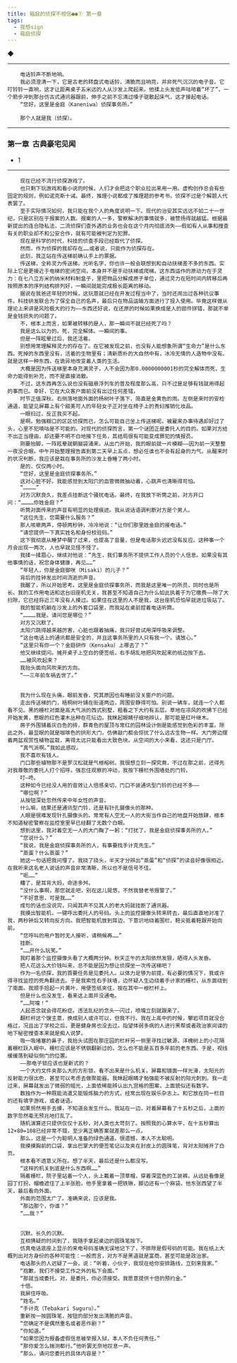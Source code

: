 ```yaml
---
title: 箱庭的侦探不相信●●① 第一章
tags:
  - 夜想sign
  - 箱庭侦探
---
```


◆

---


        电话铃声不断地响。
        我必须澄清一下，它是古老的转盘式电话铃，清脆而且响亮，并非死气沉沉的电子音。它叮铃铃一直响，这才让距离桌子五米远的人从沙发上爬起来。他揉上头发低声咕哝着“坏了”，一个箭步冲到那台仿古式通讯器跟前，伸手之前不忘清过嗓子驱散起床气，这才接起电话。
        “您好，这里是金庭（Kaneniwa）侦探事务所。”

        那个人就是我（侦探）。


---

### 第一章  古典豪宅见闻


- 1

---

        现在已经不流行侦探游戏了。
        也只剩下玩游戏和看小说的时候，人们才会把这个职业拉出来用一用。虚构创作总会有些固定的规则，例如诺克斯十诫。最终，推理小说都成了推理题的参考书，侦探不过是个解题人代表罢了。
        至于实际情况如何，我只能在我个人的角度说明一下。现代的治安其实远远不如二十一世纪，只是区别在于报案的人数。报案的人一多，警察解决的事情就多，被赞扬得就越猛。根据最新提出的连合隐私法，二流侦探们查外遇的业务也会在这个月内彻底消失——假如有人从事和搜查有关的职业却不和公安合作，就有可能被判定为犯罪。
        现在是科学的时代，科技的侦查手段已经取代了侦探。
        然而，作为侦探的我却存在……或者说，只能作为侦探存在。
        此刻，我正站在传送梯前确认手上的票据。
        传送梯，全称灵力传送梯。光听名字，你也许一般会联想到和自动扶梯差不多的东西。实际上它是更接近于电梯的密闭空间，本身并不是手动扶梯或爬梯。这东西运作的原动力在于灵力：在七八立方米的纳米材料制盒子，里把物品分解成原子单位，通过灵力在短时间内转移后再按照原本的序列结构排列好，一瞬间就能完成极长距离的移动。
        据说在我爸还年轻的时候，这玩意就已经在开发过程当中了，当时还闹出过各种抗议事件。科技研发联合为了保全自己的名声，最后只在物品运输方面进行了投入使用。毕竟这样做从理论上来讲是风险极大的行为——东西还好说，在还原的时候如果换成是人的部件拼错，那就不单是金钱损失的问题了。
        不，根本上而言，如果被转移的是人，那一瞬间不就已经死了吗？
        我是这么以为的。死，完全解体。一瞬间的事。
        但是一阵眩晕过后，我还活着。
        别想用常理解释灵力的存在了。在它被发现之前，也没有人能想象所谓“生命力”是什么东西。死掉的东西里没有，活着的生物里有；清新质朴的大自然中有，冰冷无情的人造物中没有。就是这样一种东西，在诡异地改变着人类的生活。
        大概是因为传送梯里本身充满灵子，人不会因为那0.0000000001秒的完全解体而死，生命力能得到补充，而不是直接消散。
        不过，这东西再怎么说也没有磁悬浮列车的普及程度那么高，只不过是足够有钱就用得起的事而已。幸好，它在大众客户面前没有出过任何差错。
        时节正值深秋。右侧落地窗外面的杨树叶子落下，简直是金黄色的雨。左侧是来时的安检通道，能望见屏幕上有个甜美可人的年轻女子正对坐在椅子上的贵妇推销化妆品。
        一眼扫过，反正我买不起。
        是啊。勉强糊口的区区侦探而已，怎么可能自己坐上传送梯呢。被雇来办事待遇却好过了头，心里不犯嘀咕是不可能的。对现代的侦探而言，第一个谜团正是委托人的目的。如果对方给不出正当理由，却还要不明不白地接下任务，其结局很有可能变成罪犯的情报员。
        刚要抬脚，一阵眩晕就朝脑袋涌来。从出门开始，我的眼前就一片模糊——因为前一天整整一夜没合眼。中午开始整理报告直到第二天早上五点，想必任谁也不会有起身的力气。从醒来时的状况判断，我应该是栽在事务所的沙发上昏睡了两小时。
        是的，仅仅两小时。
        “您好，这里是金庭侦探事务所。”
        这对心脏不好。我能感觉到太阳穴的血管微微抽动着，心跳声也清晰得可怕。
        “…………”
        对方沉默良久，我差点挂断这个骚扰电话。最终，在我放下听筒之前，对方开口问：“…………你姓金庭？”
        听筒对面传来的声音有明显的处理痕迹。我从说话语调判断对方是个男人。
        “这位先生，您需要什么服务？”
        那人咳嗽两声，停顿两秒钟，冷冷地说：“让你们那里姓金庭的接电话。”
        “请您提供一下真实姓名和身份校验码。”
        这下我彻底从睡梦中醒了过来，也提高了音量，但是电话那头迟迟没有反应。这种事一个月会出现一两次，人也早就见怪不怪了。
        我揉一揉眉心，继续对他说：“先生，我们事务所不提供工作人员的个人信息。如果没有其他事情的话，祝您身体健康，再见……”
        “年轻人，你是金庭御咲（Misaki）的儿子？”
        背后的挂钟发出时间流逝的声音。
        我醒了，所以开始思考。这里是金庭侦探事务所，而我是这里唯一的所员，同时也是所长。我的工作用电话和这台旧座机无关，我甚至不知道自己为什么如此执着于为它缴费——除了大扫除，它已经将近三年没有人摸过。如果住在这里的人不是我，这台座机恐怕早就进垃圾站了。
        我的智能机躺在沙发上的外套口袋里，而我站在桌前捏着电话听筒。
        “…………我是。请问您是哪位？”
        对方又沉默了。
        太阳穴跳得越来越厉害，心脏也跟着抽痛，我只好尝试用深呼吸来调整。
        “这台电话上的通讯都是安全的，并且这事务所里的人只有我一个。请放心。”
        “这里只有你一个？金庭研作（Kensaku）上哪去了？”
        他又继续提问。摊开桌子上空白的便签纸，右手胡乱地把风吹起来的纸边按下去。
        ……被风吹起来？
        我抬头面向风吹来的方向。
        “——三年前车祸去世了。”


        我为什么现在头痛，眼前发昏，究其原因也有睡前没关窗户的问题。
        走出传送梯的门，梧桐树叶铺在街道两边，周围安静得可怕。别说一辆车，就连一个人都看不见。黑的栅栏对面是高大气派的西式别墅，粗看之下大约有五层。草地在凉风的吹拂下已经开始发黄，惹眼的红色灌木丛种在花坛边。我眯起眼睛仔细地辨认，那可能是红叶继木。
        房子外围铺着灰白色的砖，群青色的屋顶与常红的园林设计倒是能感觉到色彩的丰富。除此之外，最显眼的就是咖啡色的拱形大门，仿佛敲门都会惊扰了什么远古生物一样。大门旁边摆着两盆观赏性植物盆栽，离得太远只能看出大致色块。从空间的大小来看，这还只是门厅。
        “真气派啊。”我如此感叹。
        我不喜欢有钱人。
        门口那些植物那不是罗汉松就是气根榕树。我很想立刻一探究竟，不过在那之前，还得先对我尊敬的委托人打个招呼。强忍住观察的冲动，我按下栅栏外围墙处的门铃。
        叮—咚。
        这种如今已经没人用的音效让人倍感亲切，门口不装通讯型门铃的已经不多——
        “哪位啊？”
        从按钮深处忽然传来中年女性的声音。
        什么嘛，结果还是通讯型门铃，还是有针孔摄像头的那种。
        人眼是很难发现针孔摄像头的。常常有人空无一人的大街当作自己的地盘开始放肆，根本不知道秘密警察在监控室里早已经翻了无数个白眼。
        想到这里，我对着空无一人的大门鞠了一躬：“打扰了，我是金庭侦探事务所的人。”
        “您说什么？”
        “我说，我是金庭侦探事务所的人，有事要找手计克先生。”
        “蒸蛋？什么蒸蛋？”
        她这一句话把我问懵了。我挠了挠头，半天才分辨出“蒸蛋”和“侦探”的读音好像很相近。在我听来这名老人说话的声音非常清晰，所以也不是信号不佳。
        “呃……”
        糟了，是耳背大妈，命途多舛。
        “没什么事啊，那您就走吧，别在这儿晃悠，不然我替老爷报警了。”
        “不好意思，可是我……”
        成句的话也没说完，只闻其声不见其人的老大妈就挂断了通讯器。
        我摸出智能机，一键呼出委托人的号码。头上的监控摄像头转来转去，最后直直地对准了我，两秒钟后又转向反方向。我把智能机放到耳边，下意识地绕着围栏，鞋尖抵着鞋跟开始向前。
        “您呼叫的用户暂时无人接听，请稍候再……”
        挂断。
        “……开什么玩笑。”
        我盯着那个监控摄像头看了大概两分钟。秋天正午的太阳依然发狠，晒得人头发昏。
        把人花这么大价钱叫来，总不能是因为想让侦探坐一次传送梯吧？
        作为一名侦探，我的首要任务是见委托人。以体力足够为前提，有必要的情况下，我或许得寻找监控的死角翻进去。于是我索性右手扶墙，边怀疑人生边绕着手计家的栅栏，从东面绕到了南面。我顺手拾起一片黄叶，用便签纸夹住，按在其中一根栏杆上。
        但是什么也没发生，看来这上面并没通电。
        “……阿嚏！”
        人起恶念就会得花粉症。违法乱纪的念头一闪过，喷嚏立刻就跟来了。
        翻栏杆这个馊主意，换成别人或许可以，但我不行。我在上高中的时候，攀岩项目就没合格过，况且出了学校之后，更是健身房也没去过。指望体弱多病的人进行黑帮或者政治家间谍的地下秘密搜查本来就是痴人说梦。
        吸一吸堵塞的鼻子，我抬头试图在那庄园的栏杆另一侧里寻找过敏源，洋槐树上的小花隔着栅栏跃入眼中。栅栏应该是不锈钢翻新过的，怎么也不能是五百多年前的老东西。于是，视线缓缓落到疑似侧门的位置。
        ——那电子锁应该也是新式的？
        一个大约文件夹那么大的方形锁，看不出来是什么机关。屏幕和镜面一样光滑，太阳光的反射能力很出色，甚至可以考虑去做聚能器。我眯起眼睛才勉强能不被反射的阳光刺到。我一走过来，屏幕就发出了微弱的暗光，上面依稀能辨认出九宫格的图案，上面貌似还有数字。
        数独作为一种既能消遣又能锻炼脑力的方式，经常出现在娱乐杂志上。和它放在同一栏目的还有填字游戏，或者谜语。
        如果贸然用手去摸，不知道会发生什么。我站在一边，对着屏幕看了十五秒之后，上面的数字忽然毫无预兆地打乱了。
        随机演算还只提供仅仅十五秒，对人类也太苛刻了。按照我的心算水平，在十五秒算出12×80=108已经非常不错，至少离正确答案就差那么一点。
        那么，这是一个为聪明人准备的绿色通道。很遗憾，本人不太聪明。
        我摸摸胸前的口袋，拿出巴掌大的便签笔记以及夹在封皮上的圆珠笔，背对太阳摊开了白页。
        根本看不透意义所在。想了半天，最后还是什么都没写。
        “这样的机关到底是什么东西啊……”
        隔着栅栏，院子里站着一个人，头上戴着一顶草帽，穿着深蓝色的工装裤。从远处看像是园丁打扮，帽檐遮住了上半张脸。他手里拿着一把铁锹，脚边还有一个麻袋。他东张西望了半天，最后看向外面。
        外面的范围太广了。准确来说，应该是我。
        “那边那个，你谁？”
        “……我？”


        沉默。长久的沉默。
        互相猜疑的时间到了，我随手拿起桌边的圆珠笔按下。
        仿真电话底座上显示的来电号码准确无误地记下了，不排除是假号码的可能。我在纸上大概列出对方身份的各种可能性：一般而言，对方不是黑道就是富商，甚至可能是政治家。
        电话那头的人迟疑了一会，说：“听着，小伙子，我现在给你安排路线，立刻来我家。”
        “抱歉，我们不接受工作之外的私下会面。”
        “那就当成委托。对，是委托，你必须接受。我愿意提供十倍的预约金。”
        十倍。
        我屏住呼吸。
        “姓名。”
        “手计克（Tebakari Suguru）。”
        重新按一按圆珠笔，按钮的部分发出清脆的声音。
        “您确定不是偶然重名或者恶作剧？”
        “你知道。”
        “如果您因为报备虚假信息被举报入狱，本人不负任何责任。”
        “那你爱怎么揣测都行。”他听罢无奈地叹息一声。
        “那么，请问您委托的具体内容是？”
